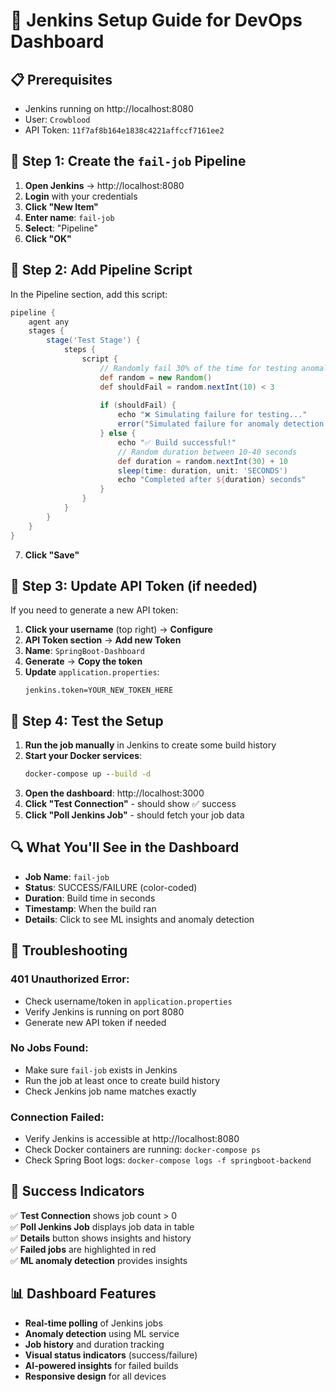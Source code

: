 # 🚀 Jenkins Setup Guide for DevOps Dashboard

## 📋 Prerequisites
- Jenkins running on http://localhost:8080
- User: `Crowblood`
- API Token: `11f7af8b164e1838c4221affccf7161ee2`

## 🔧 Step 1: Create the `fail-job` Pipeline

1. **Open Jenkins** → http://localhost:8080
2. **Login** with your credentials
3. **Click "New Item"**
4. **Enter name**: `fail-job`
5. **Select**: "Pipeline"
6. **Click "OK"**

## 📝 Step 2: Add Pipeline Script

In the Pipeline section, add this script:

```groovy
pipeline {
    agent any
    stages {
        stage('Test Stage') {
            steps {
                script {
                    // Randomly fail 30% of the time for testing anomaly detection
                    def random = new Random()
                    def shouldFail = random.nextInt(10) < 3
                    
                    if (shouldFail) {
                        echo "❌ Simulating failure for testing..."
                        error("Simulated failure for anomaly detection testing")
                    } else {
                        echo "✅ Build successful!"
                        // Random duration between 10-40 seconds
                        def duration = random.nextInt(30) + 10
                        sleep(time: duration, unit: 'SECONDS')
                        echo "Completed after ${duration} seconds"
                    }
                }
            }
        }
    }
}
```

7. **Click "Save"**

## 🔑 Step 3: Update API Token (if needed)

If you need to generate a new API token:

1. **Click your username** (top right) → **Configure**
2. **API Token section** → **Add new Token**
3. **Name**: `SpringBoot-Dashboard`
4. **Generate** → **Copy the token**
5. **Update** `application.properties`:
   ```properties
   jenkins.token=YOUR_NEW_TOKEN_HERE
   ```

## 🎯 Step 4: Test the Setup

1. **Run the job manually** in Jenkins to create some build history
2. **Start your Docker services**:
   ```cmd
   docker-compose up --build -d
   ```
3. **Open the dashboard**: http://localhost:3000
4. **Click "Test Connection"** - should show ✅ success
5. **Click "Poll Jenkins Job"** - should fetch your job data

## 🔍 What You'll See in the Dashboard

- **Job Name**: `fail-job`
- **Status**: SUCCESS/FAILURE (color-coded)
- **Duration**: Build time in seconds
- **Timestamp**: When the build ran
- **Details**: Click to see ML insights and anomaly detection

## 🚨 Troubleshooting

### 401 Unauthorized Error:
- Check username/token in `application.properties`
- Verify Jenkins is running on port 8080
- Generate new API token if needed

### No Jobs Found:
- Make sure `fail-job` exists in Jenkins
- Run the job at least once to create build history
- Check Jenkins job name matches exactly

### Connection Failed:
- Verify Jenkins is accessible at http://localhost:8080
- Check Docker containers are running: `docker-compose ps`
- Check Spring Boot logs: `docker-compose logs -f springboot-backend`

## 🎉 Success Indicators

✅ **Test Connection** shows job count > 0  
✅ **Poll Jenkins Job** displays job data in table  
✅ **Details** button shows insights and history  
✅ **Failed jobs** are highlighted in red  
✅ **ML anomaly detection** provides insights  

## 📊 Dashboard Features

- **Real-time polling** of Jenkins jobs
- **Anomaly detection** using ML service
- **Job history** and duration tracking
- **Visual status indicators** (success/failure)
- **AI-powered insights** for failed builds
- **Responsive design** for all devices